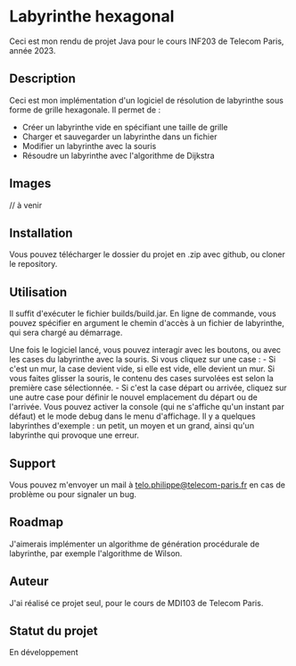 # Labyrinthe hexagonal
Ceci est mon rendu de projet Java pour le cours INF203 de Telecom Paris, année 2023.

## Description
Ceci est mon implémentation d'un logiciel de résolution de labyrinthe sous forme de grille hexagonale. Il permet de :
- Créer un labyrinthe vide en spécifiant une taille de grille
- Charger et sauvegarder un labyrinthe dans un fichier
- Modifier un labyrinthe avec la souris
- Résoudre un labyrinthe avec l'algorithme de Dijkstra

## Images
// à venir

## Installation
Vous pouvez télécharger le dossier du projet en .zip avec github, ou cloner le repository.

## Utilisation
Il suffit d'exécuter le fichier builds/build.jar. En ligne de commande, vous pouvez spécifier en argument le chemin d'accès à un fichier de labyrinthe, qui sera chargé au démarrage.

Une fois le logiciel lancé, vous pouvez interagir avec les boutons, ou avec les cases du labyrinthe avec la souris. Si vous cliquez sur une case :
	- Si c'est un mur, la case devient vide, si elle est vide, elle devient un mur. Si vous faites glisser la souris, le contenu des cases survolées est selon la première case sélectionnée.
	- Si c'est la case départ ou arrivée, cliquez sur une autre case pour définir le nouvel emplacement du départ ou de l'arrivée.
Vous pouvez activer la console (qui ne s'affiche qu'un instant par défaut) et le mode debug dans le menu d'affichage.
Il y a quelques labyrinthes d'exemple : un petit, un moyen et un grand, ainsi qu'un labyrinthe qui provoque une erreur.

## Support
Vous pouvez m'envoyer un mail à telo.philippe@telecom-paris.fr en cas de problème ou pour signaler un bug.

## Roadmap
J'aimerais implémenter un algorithme de génération procédurale de labyrinthe, par exemple l'algorithme de Wilson.

## Auteur
J'ai réalisé ce projet seul, pour le cours de MDI103 de Telecom Paris.

## Statut du projet
En développement
